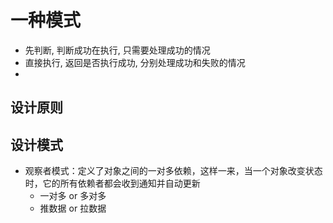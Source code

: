 # 一种模式
- 先判断, 判断成功在执行, 只需要处理成功的情况
- 直接执行, 返回是否执行成功, 分别处理成功和失败的情况
- 


## 设计原则

## 设计模式
- 观察者模式：定义了对象之间的一对多依赖，这样一来，当一个对象改变状态时，它的所有依赖者都会收到通知并自动更新
  - 一对多 or 多对多
  - 推数据 or 拉数据
